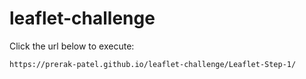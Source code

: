 # leaflet-challenge

Click the url below to execute:

```
https://prerak-patel.github.io/leaflet-challenge/Leaflet-Step-1/
```

